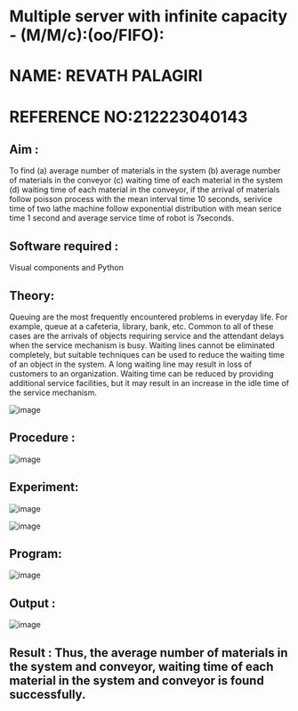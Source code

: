 # Multiple server with infinite capacity - (M/M/c):(oo/FIFO):
# NAME: REVATH PALAGIRI
# REFERENCE NO:212223040143
## Aim :
To find (a) average number of materials in the system (b) average number of materials in the conveyor (c) waiting time of each material in the system (d) waiting time of each material in the conveyor, if the arrival  of materials follow poisson process with the mean interval time 10 seconds, serivice time of two lathe machine follow exponential distribution with mean serice time 1 second and average service time of robot is 7seconds.

## Software required :
Visual components and Python

## Theory:
Queuing are the most frequently encountered problems in everyday life. For example, queue at a cafeteria, library, bank, etc. Common to all of these cases are the arrivals of objects requiring service and the attendant delays when the service mechanism is busy. Waiting lines cannot be eliminated completely, but suitable techniques can be used to reduce the waiting time of an object in the system. A long waiting line may result in loss of customers to an organization. Waiting time can be reduced by providing additional service facilities, but it may result in an increase in the idle time of the service mechanism.

![image](https://user-images.githubusercontent.com/103921593/203238035-1c8109bc-cbf2-4c77-baea-c5b682a752ef.png)

## Procedure :

![image](https://user-images.githubusercontent.com/103921593/203238265-176740b0-eae2-4772-90be-5449869ac9b0.png)




## Experiment:

![image](https://github.com/Revanth-2717/Muttiple-capacity-with-infinite-capacity/assets/152462274/ac462374-bd88-48ed-bd08-b6eb36aedcb7)


![image](https://github.com/Revanth-2717/Muttiple-capacity-with-infinite-capacity/assets/152462274/ee9e31f8-76bb-4a40-83a1-9e9feb626a5c)


## Program:

![image](https://github.com/Revanth-2717/Muttiple-capacity-with-infinite-capacity/assets/152462274/3c2fa825-ec0e-487c-8d2e-8b2fdff11a4b)



## Output :

![image](https://github.com/Revanth-2717/Muttiple-capacity-with-infinite-capacity/assets/152462274/7a637df0-2853-4949-b8cc-03b24ffe7315)


## Result : Thus, the average number of materials in the system and conveyor, waiting time of each material in the system and conveyor is found successfully.


